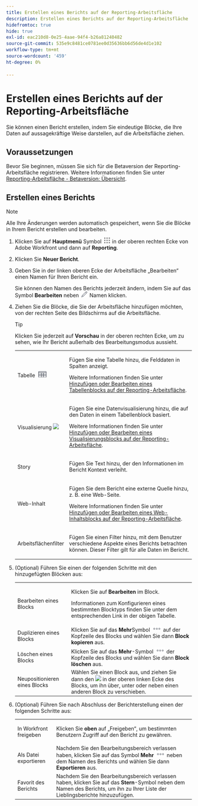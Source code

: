 ```yaml
---
title: Erstellen eines Berichts auf der Reporting-Arbeitsfläche
description: Erstellen eines Berichts auf der Reporting-Arbeitsfläche
hidefromtoc: true
hide: true
exl-id: eac210d8-0e25-4aae-94f4-b26a81240482
source-git-commit: 535e9c8481ce0781ee0d35636bb6d56de4d1e102
workflow-type: tm+mt
source-wordcount: '459'
ht-degree: 0%

---
```


# Erstellen eines Berichts auf der Reporting-Arbeitsfläche

Sie können einen Bericht erstellen, indem Sie eindeutige Blöcke, die Ihre Daten auf aussagekräftige Weise darstellen, auf die Arbeitsfläche ziehen.

## Voraussetzungen

Bevor Sie beginnen, müssen Sie sich für die Betaversion der Reporting-Arbeitsfläche registrieren. Weitere Informationen finden Sie unter [Reporting-Arbeitsfläche - Betaversion: Übersicht](/help/quicksilver/product-announcements/betas/canvas-dashboards-beta/reporting-canvas-beta-overview.md).

## Erstellen eines Berichts

>[!NOTE]
>
>Alle Ihre Änderungen werden automatisch gespeichert, wenn Sie die Blöcke in Ihrem Bericht erstellen und bearbeiten.

1. Klicken Sie auf **Hauptmenü** Symbol ![](assets/main-menu-icon.png) in der oberen rechten Ecke von Adobe Workfront und dann auf **Reporting**.
1. Klicken Sie **Neuer Bericht**.
1. Geben Sie in der linken oberen Ecke der Arbeitsfläche „Bearbeiten“ einen Namen für Ihren Bericht ein.

   Sie können den Namen des Berichts jederzeit ändern, indem Sie auf das Symbol **Bearbeiten** neben ![](assets/edit-icon.png) Namen klicken.

1. Ziehen Sie die Blöcke, die Sie der Arbeitsfläche hinzufügen möchten, von der rechten Seite des Bildschirms auf die Arbeitsfläche.

   >[!TIP]
   >
   >Klicken Sie jederzeit auf **Vorschau** in der oberen rechten Ecke, um zu sehen, wie Ihr Bericht außerhalb des Bearbeitungsmodus aussieht.

   <table style="table-layout:auto"> 
    <col> 
    <col> 
    <tbody> 
     <tr> 
      <td role="rowheader">Tabelle <img src="assets/table-icon.png"></td> 
      <td> <p>Fügen Sie eine Tabelle hinzu, die Felddaten in Spalten anzeigt.</p> <p>Weitere Informationen finden Sie unter <a href="../../../reports-and-dashboards/reporting-canvas/table-blocks/add-or-edit-report-table.md" class="MCXref xref">Hinzufügen oder Bearbeiten eines Tabellenblocks auf der Reporting-Arbeitsfläche</a>.</p> </td> 
     </tr> 
     <tr> 
      <td role="rowheader">Visualisierung <img src="assets/visualization-icon.png"></td> 
      <td> <p>Fügen Sie eine Datenvisualisierung hinzu, die auf den Daten in einem Tabellenblock basiert.</p> <p>Weitere Informationen finden Sie unter <a href="../../../reports-and-dashboards/reporting-canvas/visualization-blocks/add-or-edit-report-visualization.md" class="MCXref xref">Hinzufügen oder Bearbeiten eines Visualisierungsblocks auf der Reporting-Arbeitsfläche</a>.</p> </td> 
     </tr>
      <tr data-mc-conditions="QuicksilverOrClassic.Draft mode"> 
       <td role="rowheader">Story</td> 
       <td> <p>Fügen Sie Text hinzu, der den Informationen im Bericht Kontext verleiht.</p> </td> 
      </tr>
     <tr data-mc-conditions=""> 
      <td role="rowheader">Web-Inhalt</td> 
      <td> <p>Fügen Sie dem Bericht eine externe Quelle hinzu, z. B. eine Web-Seite.</p> <p>Weitere Informationen finden Sie unter <a href="../../../reports-and-dashboards/reporting-canvas/other-blocks/add-or-edt-web-content-block.md" class="MCXref xref">Hinzufügen oder Bearbeiten eines Web-Inhaltsblocks auf der Reporting-Arbeitsfläche</a>.</p> </td> 
     </tr>
      <tr data-mc-conditions="QuicksilverOrClassic.Draft mode"> 
       <td role="rowheader">Arbeitsflächenfilter</td> 
       <td> <p>Fügen Sie einen Filter hinzu, mit dem Benutzer verschiedene Aspekte eines Berichts betrachten können. Dieser Filter gilt für alle Daten im Bericht.</p> </td> 
      </tr>
    </tbody> 
   </table>

1. (Optional) Führen Sie einen der folgenden Schritte mit den hinzugefügten Blöcken aus:

   <table style="table-layout:auto"> 
    <col> 
    <col> 
    <tbody> 
     <tr> 
      <td role="rowheader">Bearbeiten eines Blocks</td> 
      <td> <p>Klicken Sie auf <strong>Bearbeiten</strong> im Block.</p> <p>Informationen zum Konfigurieren eines bestimmten Blocktyps finden Sie unter dem entsprechenden Link in der obigen Tabelle.</p> </td> 
     </tr> 
     <tr> 
      <td role="rowheader">Duplizieren eines Blocks</td> 
      <td>Klicken Sie auf das <strong>Mehr</strong>Symbol <img src="assets/more-icon.png"> auf der Kopfzeile des Blocks und wählen Sie dann <strong>Block kopieren</strong> aus.</td> 
     </tr> 
     <tr> 
      <td role="rowheader">Löschen eines Blocks</td> 
      <td>Klicken Sie auf das <strong>Mehr</strong>-Symbol <img src="assets/more-icon.png"> der Kopfzeile des Blocks und wählen Sie dann <strong>Block löschen</strong> aus.</td> 
     </tr> 
     <tr> 
      <td role="rowheader">Neupositionieren eines Blocks</td> 
      <td> Wählen Sie einen Block aus, und ziehen Sie dann den <img src="assets/widget-drag-icon.png" style="max-width: 16px;"> in der oberen linken Ecke des Blocks, um ihn über, unter oder neben einen anderen Block zu verschieben.</td> 
     </tr> 
    </tbody> 
   </table>

1. (Optional) Führen Sie nach Abschluss der Berichterstellung einen der folgenden Schritte aus:

   <table style="table-layout:auto"> 
    <col> 
    <col> 
    <tbody> 
     <tr> 
      <td role="rowheader">In Workfront freigeben</td> 
      <td> <p>Klicken Sie <strong> oben </strong> auf „Freigeben“, um bestimmten Benutzern Zugriff auf den Bericht zu gewähren.</p> </td> 
     </tr> 
     <tr> 
      <td role="rowheader">Als Datei exportieren</td> 
      <td>Nachdem Sie den Bearbeitungsbereich verlassen haben, klicken Sie auf das Symbol <strong>Mehr</strong> <img src="assets/more-icon.png"> neben dem Namen des Berichts und wählen Sie dann <strong>Exportieren</strong> aus.</td> 
     </tr> 
     <tr> 
      <td role="rowheader">Favorit des Berichts</td> 
      <td>Nachdem Sie den Bearbeitungsbereich verlassen haben, klicken Sie auf das <strong>Stern</strong>-Symbol neben dem Namen des Berichts, um ihn zu Ihrer Liste der Lieblingsberichte hinzuzufügen.</td> 
     </tr> 
    </tbody> 
   </table>
